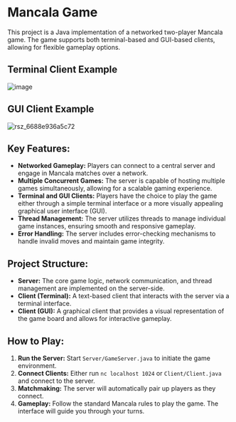 # Mancala Game
This project is a Java implementation of a networked two-player Mancala game. The game supports both terminal-based and GUI-based clients, allowing for flexible gameplay options.

## Terminal Client Example
![image](https://github.com/condyl/mancala/assets/108146005/312663d3-b424-4160-962e-116d7b3569d8)

## GUI Client Example
![rsz_6688e936a5c72](https://github.com/condyl/mancala/assets/108146005/6c3c5c7b-a376-431f-b0f1-38c0cc6eeb5b)


## Key Features:

- **Networked Gameplay:** Players can connect to a central server and engage in Mancala matches over a network.
- **Multiple Concurrent Games:** The server is capable of hosting multiple games simultaneously, allowing for a scalable gaming experience.
- **Terminal and GUI Clients:** Players have the choice to play the game either through a simple terminal interface or a more visually appealing graphical user interface (GUI).
- **Thread Management:** The server utilizes threads to manage individual game instances, ensuring smooth and responsive gameplay.
- **Error Handling:** The server includes error-checking mechanisms to handle invalid moves and maintain game integrity.
  
## Project Structure:

- **Server:** The core game logic, network communication, and thread management are implemented on the server-side.
- **Client (Terminal):** A text-based client that interacts with the server via a terminal interface.
- **Client (GUI):** A graphical client that provides a visual representation of the game board and allows for interactive gameplay.

## How to Play:

1. **Run the Server:** Start `Server/GameServer.java` to initiate the game environment.
2. **Connect Clients:** Either run `nc localhost 1024` or `Client/Client.java` and connect to the server.
3. **Matchmaking:** The server will automatically pair up players as they connect.
4.  **Gameplay:** Follow the standard Mancala rules to play the game. The interface will guide you through your turns.
